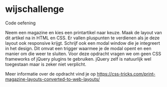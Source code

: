 # wijschallenge

Code oefening

Neem een magazine en kies een printartikel naar keuze.
Maak de layout van dit artikel na in HTML en CSS.
Er vallen pluspunten te verdienen als je deze layout ook responsive krijgt.
Schrijf ook een modal window die je integreert in het design. Dit omvat een trigger waarmee je de modal opent en een manier om die weer te sluiten. Voor deze opdracht vragen we om geen CSS frameworks of jQuery plugins te gebruiken. jQuery zelf is natuurlijk wel toegestaan maar is zeker niet verplicht.

Meer informatie over de opdracht vind je op https://css-tricks.com/print-magazine-layouts-converted-to-web-layouts/
